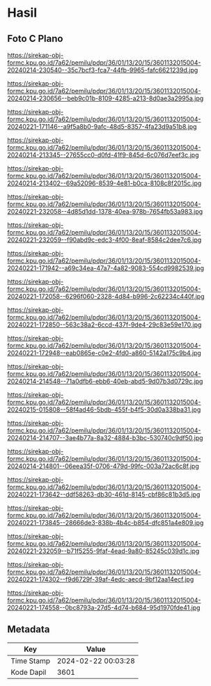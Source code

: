 # Hasil

## Foto C Plano

https://sirekap-obj-formc.kpu.go.id/7a62/pemilu/pdpr/36/01/13/20/15/3601132015004-20240214-230540--35c7bcf3-fca7-44fb-9965-fafc6621239d.jpg

https://sirekap-obj-formc.kpu.go.id/7a62/pemilu/pdpr/36/01/13/20/15/3601132015004-20240214-230656--beb9c01b-8109-4285-a213-8d0ae3a2995a.jpg

https://sirekap-obj-formc.kpu.go.id/7a62/pemilu/pdpr/36/01/13/20/15/3601132015004-20240221-171146--a9f5a8b0-9afc-48d5-8357-4fa23d9a51b8.jpg

https://sirekap-obj-formc.kpu.go.id/7a62/pemilu/pdpr/36/01/13/20/15/3601132015004-20240214-213345--27655cc0-d0fd-41f9-845d-6c076d7eef3c.jpg

https://sirekap-obj-formc.kpu.go.id/7a62/pemilu/pdpr/36/01/13/20/15/3601132015004-20240214-213402--69a52096-8539-4e81-b0ca-8108c8f2015c.jpg

https://sirekap-obj-formc.kpu.go.id/7a62/pemilu/pdpr/36/01/13/20/15/3601132015004-20240221-232058--4d85d1dd-1378-40ea-978b-7654fb53a983.jpg

https://sirekap-obj-formc.kpu.go.id/7a62/pemilu/pdpr/36/01/13/20/15/3601132015004-20240221-232059--f90abd9c-edc3-4f00-8eaf-8584c2dee7c6.jpg

https://sirekap-obj-formc.kpu.go.id/7a62/pemilu/pdpr/36/01/13/20/15/3601132015004-20240221-171942--a69c34ea-47a7-4a82-9083-554cd9982539.jpg

https://sirekap-obj-formc.kpu.go.id/7a62/pemilu/pdpr/36/01/13/20/15/3601132015004-20240221-172058--6296f060-2328-4d84-b996-2c62234c440f.jpg

https://sirekap-obj-formc.kpu.go.id/7a62/pemilu/pdpr/36/01/13/20/15/3601132015004-20240221-172850--563c38a2-6ccd-437f-9de4-29c83e59e170.jpg

https://sirekap-obj-formc.kpu.go.id/7a62/pemilu/pdpr/36/01/13/20/15/3601132015004-20240221-172948--eab0865e-c0e2-4fd0-a860-5142a175c9b4.jpg

https://sirekap-obj-formc.kpu.go.id/7a62/pemilu/pdpr/36/01/13/20/15/3601132015004-20240214-214548--71a0dfb6-ebb6-40eb-abd5-9d07b3d0729c.jpg

https://sirekap-obj-formc.kpu.go.id/7a62/pemilu/pdpr/36/01/13/20/15/3601132015004-20240215-015808--58f4ad46-5bdb-455f-b4f5-30d0a338ba31.jpg

https://sirekap-obj-formc.kpu.go.id/7a62/pemilu/pdpr/36/01/13/20/15/3601132015004-20240214-214707--3ae4b77a-8a32-4884-b3bc-530740c9df50.jpg

https://sirekap-obj-formc.kpu.go.id/7a62/pemilu/pdpr/36/01/13/20/15/3601132015004-20240214-214801--06eea35f-0706-479d-99fc-003a72ac6c8f.jpg

https://sirekap-obj-formc.kpu.go.id/7a62/pemilu/pdpr/36/01/13/20/15/3601132015004-20240221-173642--ddf58263-db30-461d-8145-cbf86c81b3d5.jpg

https://sirekap-obj-formc.kpu.go.id/7a62/pemilu/pdpr/36/01/13/20/15/3601132015004-20240221-173845--28666de3-838b-4b4c-b854-dfc851a4e809.jpg

https://sirekap-obj-formc.kpu.go.id/7a62/pemilu/pdpr/36/01/13/20/15/3601132015004-20240221-232059--b71f5255-9faf-4ead-9a80-85245c039d1c.jpg

https://sirekap-obj-formc.kpu.go.id/7a62/pemilu/pdpr/36/01/13/20/15/3601132015004-20240221-174302--f9d6729f-39af-4edc-aecd-9bf12aa14ecf.jpg

https://sirekap-obj-formc.kpu.go.id/7a62/pemilu/pdpr/36/01/13/20/15/3601132015004-20240221-174558--0bc8793a-27d5-4d74-b684-95d1970fde41.jpg


## Metadata

| Key        | Value               |
| ---------- | ------------------- |
| Time Stamp | 2024-02-22 00:03:28 |
| Kode Dapil | 3601                |



